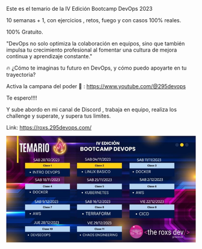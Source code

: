 Este es el temario de la IV Edición Bootcamp DevOps 2023

10 semanas + 1, con ejercicios , retos, fuego y con casos 100% reales.

100% Gratuito.

"DevOps no solo optimiza la colaboración en equipos, sino que también impulsa tu crecimiento profesional al fomentar una cultura de mejora continua y aprendizaje constante."

🔥 ¿Cómo te imaginas tu futuro en DevOps, y cómo puedo apoyarte en tu trayectoria?

Activa la campana del poder 🔔 :
https://www.youtube.com/@295devops

Te espero!!!!

Y sube abordo en mi canal de Discord , trabaja en equipo, realiza los challenge y superate, y supera tus limites.

Link: https://roxs.295devops.com/

![Temario del Bootcamp](/images/temario.jpg)